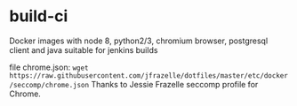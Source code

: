 # build-ci
Docker images with node 8, python2/3, chromium browser, 
postgresql client and java suitable for jenkins builds

file chrome.json:
`wget https://raw.githubusercontent.com/jfrazelle/dotfiles/master/etc/docker/seccomp/chrome.json`
Thanks to Jessie Frazelle seccomp profile for Chrome.


